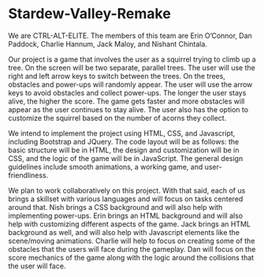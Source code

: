 # Stardew-Valley-Remake

We are CTRL-ALT-ELITE. The members of this team are Erin O’Connor, Dan Paddock, Charlie Hannum, Jack Maloy, and Nishant Chintala. 

Our project is a game that involves the user as a squirrel trying to climb up a tree. On the screen will be two separate, parallel trees. The user will use the right and left arrow keys to switch between the trees. On the trees, obstacles and power-ups will randomly appear. The user will use the arrow keys to avoid obstacles and collect power-ups. The longer the user stays alive, the higher the score. The game gets faster and more obstacles will appear as the user continues to stay alive. The user also has the option to customize the squirrel based on the number of acorns they collect.

We intend to implement the project using HTML, CSS, and Javascript, including Bootstrap and JQuery. The code layout will be as follows: the basic structure will be in HTML, the design and customization will be in CSS, and the logic of the game will be in JavaScript. The general design guidelines include smooth animations, a working game, and user-friendliness.

We plan to work collaboratively on this project. With that said, each of us brings a skillset with various languages and will focus on tasks centered around that. Nish brings a CSS background and will also help with implementing power-ups. Erin brings an HTML background and will also help with customizing different aspects of the game. Jack brings an HTML background as well, and will also help with Javascript elements like the scene/moving animations. Charlie will help to focus on creating some of the obstacles that the users will face during the gameplay. Dan will focus on the score mechanics of the game along with the logic around the collisions that the user will face.
